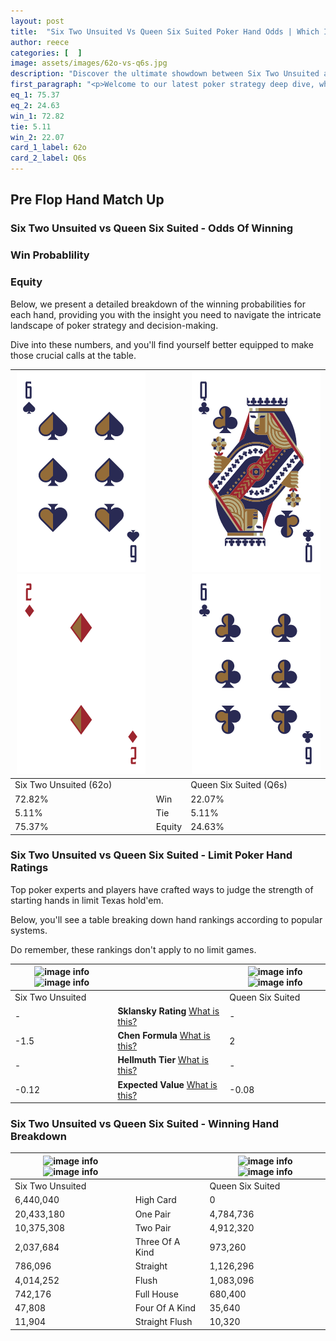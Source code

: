 ```yaml
---
layout: post
title:  "Six Two Unsuited Vs Queen Six Suited Poker Hand Odds | Which Is The Better Hand In Poker? A Complete Guide"
author: reece
categories: [  ]
image: assets/images/62o-vs-q6s.jpg
description: "Discover the ultimate showdown between Six Two Unsuited and Queen Six Suited in poker! Uncover the odds, strategies, and scenarios where one hand triumphs over the other. Get ready to up your poker game with this thrilling analysis."
first_paragraph: "<p>Welcome to our latest poker strategy deep dive, where we're pitting two distinct hands against each other in a high-stakes showdown: Six Two Unsuited vs Queen Six Suited.</p><p>In the dynamic world of poker, every decision counts, and knowing which hand holds the upper hand is key to your success at the table.</p><p>In this article, we'll dissect these two hands, explore the scenarios where one dominates the other, and equip you with the knowledge to make strategic choices that can tip the odds in your favor.</p><p>Get ready to unravel the intriguing dynamics of these poker hands and elevate your game to new heights.</p>"
eq_1: 75.37
eq_2: 24.63
win_1: 72.82
tie: 5.11
win_2: 22.07
card_1_label: 62o
card_2_label: Q6s
---
```




[comment]: # (sp0)

## Pre Flop Hand Match Up

<div class="table hand-ratings" markdown="1"> 



### Six Two Unsuited vs Queen Six Suited - Odds Of Winning


  
<div class="row graphs"> 
<div class="col-lg-6">
    <h3>Win Probablility</h3>
    <canvas id="WinChart"></canvas>
</div>
<div class="col-lg-6">
    <h3>Equity</h3>
    <canvas id="EquityChart"></canvas>
</div>
</div>

  Below, we present a detailed breakdown of the winning probabilities for each hand, providing you with the insight you need to navigate the intricate landscape of poker strategy and decision-making. 

Dive into these numbers, and you'll find yourself better equipped to make those crucial calls at the table.


    
| ![image info](assets/images/hand1/6.png) ![image info](assets/images/hand1/2o.png) |  | ![image info](assets/images/hand2/q.png) ![image info](assets/images/hand2/6.png) |
| -------- | -------- | -------- |
| Six Two Unsuited (62o) |  | Queen Six Suited (Q6s) |
| 72.82% | Win | 22.07% |
| 5.11% | Tie | 5.11% |
| 75.37% | Equity | 24.63% |




[comment]: # (sp1)



### Six Two Unsuited vs Queen Six Suited - Limit Poker Hand Ratings

Top poker experts and players have crafted ways to judge the strength of starting hands in limit Texas hold'em. 

Below, you'll see a table breaking down hand rankings according to popular systems. 

Do remember, these rankings don't apply to no limit games.


    
| ![image info](https://www.riverpairs.com/assets/images/hand1/6.png) ![image info](https://www.riverpairs.com/assets/images/hand1/2o.png) |  | ![image info](https://www.riverpairs.com/assets/images/hand2/q.png) ![image info](https://www.riverpairs.com/assets/images/hand2/6.png) |
| -------- | -------- | -------- |
| Six Two Unsuited |  | Queen Six Suited |
| - | **Sklansky Rating** [What is this?](/sklansky-rating-explained) | - |
| -1.5 | **Chen Formula** [What is this?](/chen-formula-explained) | 2 |
| - | **Hellmuth Tier** [What is this?](/Hellmuth-tier-explained) | - |
| -0.12 | **Expected Value** [What is this?](/expected-value-explained) | -0.08 |




[comment]: # (sp2)



### Six Two Unsuited vs Queen Six Suited - Winning Hand Breakdown


    
| ![image info](https://www.riverpairs.com/assets/images/hand1/6.png) ![image info](https://www.riverpairs.com/assets/images/hand1/2o.png) |  | ![image info](https://www.riverpairs.com/assets/images/hand2/q.png) ![image info](https://www.riverpairs.com/assets/images/hand2/6.png) |
| -------- | -------- | -------- |
| Six Two Unsuited |  | Queen Six Suited |
| 6,440,040 | High Card | 0 |
| 20,433,180 | One Pair | 4,784,736 |
| 10,375,308 | Two Pair | 4,912,320 |
| 2,037,684 | Three Of A Kind | 973,260 |
| 786,096 | Straight | 1,126,296 |
| 4,014,252 | Flush | 1,083,096 |
| 742,176 | Full House | 680,400 |
| 47,808 | Four Of A Kind | 35,640 |
| 11,904 | Straight Flush | 10,320 |




[comment]: # (sp3)



</div>

[comment]: # (sp4)



[comment]: # (sp5)

